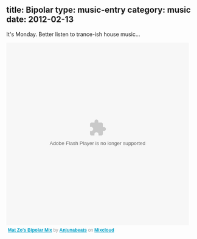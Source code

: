 title: Bipolar
type: music-entry
category: music
date: 2012-02-13
---

It's Monday. Better listen to trance-ish house music...

<div><object width="480" height="480"><param name="movie" value="http://www.mixcloud.com/media/swf/player/mixcloudLoader.swf?feed=http%3A%2F%2Fwww.mixcloud.com%2Fanjunabeats%2Fmat-zos-bipolar-mix%2F&embed_uuid=19de33cb-4fd7-4328-8d92-b828b3a248f5&stylecolor=&embed_type=widget_standard"></param><param name="allowFullScreen" value="true"></param><param name="wmode" value="opaque"></param><param name="allowscriptaccess" value="always"></param><embed
src="http://www.mixcloud.com/media/swf/player/mixcloudLoader.swf?feed=http%3A%2F%2Fwww.mixcloud.com%2Fanjunabeats%2Fmat-zos-bipolar-mix%2F&embed_uuid=19de33cb-4fd7-4328-8d92-b828b3a248f5&stylecolor=&embed_type=widget_standard" type="application/x-shockwave-flash" wmode="opaque" allowscriptaccess="always" allowfullscreen="true" width="480" height="480"></embed></object><div style="clear:both; height:3px;"></div><p style="display:block; font-size:12px;
font-family:Helvetica, Arial, sans-serif; margin:0; padding: 3px 4px; color:#999;"><a href="http://www.mixcloud.com/anjunabeats/mat-zos-bipolar-mix/?utm_source=widget&amp;utm_medium=web&amp;utm_campaign=base_links&amp;utm_term=resource_link" target="_blank" style="color:#02a0c7; font-weight:bold;">Mat Zo's Bipolar Mix</a><span> by </span><a
href="http://www.mixcloud.com/anjunabeats/?utm_source=widget&amp;utm_medium=web&amp;utm_campaign=base_links&amp;utm_term=profile_link" target="_blank" style="color:#02a0c7; font-weight:bold;">Anjunabeats</a><span> on </span><a href="http://www.mixcloud.com/?utm_source=widget&utm_medium=web&utm_campaign=base_links&utm_term=homepage_link" target="_blank" style="color:#02a0c7; font-weight:bold;"> Mixcloud</a></p><div style="clear:both;
height:3px;"></div></div>

